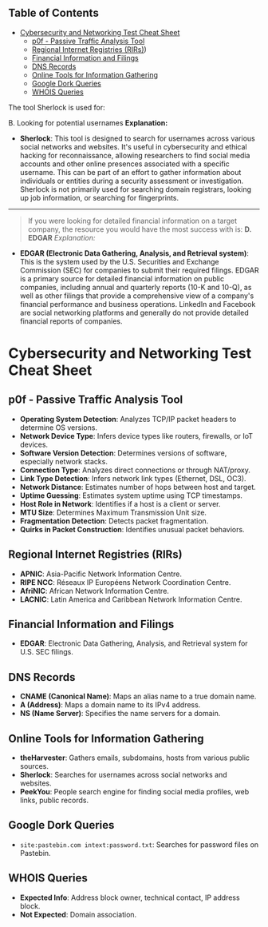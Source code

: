 ## Table of Contents

- [Cybersecurity and Networking Test Cheat Sheet](#cybersecurity\and\networking\test\cheat\sheet)
  - [p0f - Passive Traffic Analysis Tool](#p0f\-\Passive\Traffic\Analysis\Tool)
  - [Regional Internet Registries (RIRs)](#Regional\Internet\Registries\(RIRs))
  - [Financial Information and Filings](#Financial\Information\and\Filings)
  - [DNS Records](#DNS\Records)
  - [Online Tools for Information Gathering](#Online\Tools\for\Information\Gathering)
  - [Google Dork Queries](#Google\Dork\Queries)
  - [WHOIS Queries](#WHOIS\Queries)

The tool Sherlock is used for:

B. Looking for potential usernames
**Explanation:**
- **Sherlock**: This tool is designed to search for usernames across various social networks and websites. It's useful in cybersecurity and ethical hacking for reconnaissance, allowing researchers to find social media accounts and other online presences associated with a specific username. This can be part of an effort to gather information about individuals or entities during a security assessment or investigation. Sherlock is not primarily used for searching domain registrars, looking up job information, or searching for fingerprints.
---
> If you were looking for detailed financial information on a target company, the resource you would have the most success with is:
> **D. EDGAR**
> *Explanation:*
- **EDGAR (Electronic Data Gathering, Analysis, and Retrieval system)**: This is the system used by the U.S. Securities and Exchange Commission (SEC) for companies to submit their required filings. EDGAR is a primary source for detailed financial information on public companies, including annual and quarterly reports (10-K and 10-Q), as well as other filings that provide a comprehensive view of a company's financial performance and business operations. LinkedIn and Facebook are social networking platforms and generally do not provide detailed financial reports of companies.



# Cybersecurity and Networking Test Cheat Sheet

## p0f - Passive Traffic Analysis Tool
- **Operating System Detection**: Analyzes TCP/IP packet headers to determine OS versions.
- **Network Device Type**: Infers device types like routers, firewalls, or IoT devices.
- **Software Version Detection**: Determines versions of software, especially network stacks.
- **Connection Type**: Analyzes direct connections or through NAT/proxy.
- **Link Type Detection**: Infers network link types (Ethernet, DSL, OC3).
- **Network Distance**: Estimates number of hops between host and target.
- **Uptime Guessing**: Estimates system uptime using TCP timestamps.
- **Host Role in Network**: Identifies if a host is a client or server.
- **MTU Size**: Determines Maximum Transmission Unit size.
- **Fragmentation Detection**: Detects packet fragmentation.
- **Quirks in Packet Construction**: Identifies unusual packet behaviors.

## Regional Internet Registries (RIRs)
- **APNIC**: Asia-Pacific Network Information Centre.
- **RIPE NCC**: Réseaux IP Européens Network Coordination Centre.
- **AfriNIC**: African Network Information Centre.
- **LACNIC**: Latin America and Caribbean Network Information Centre.

## Financial Information and Filings
- **EDGAR**: Electronic Data Gathering, Analysis, and Retrieval system for U.S. SEC filings.

## DNS Records
- **CNAME (Canonical Name)**: Maps an alias name to a true domain name.
- **A (Address)**: Maps a domain name to its IPv4 address.
- **NS (Name Server)**: Specifies the name servers for a domain.

## Online Tools for Information Gathering
- **theHarvester**: Gathers emails, subdomains, hosts from various public sources.
- **Sherlock**: Searches for usernames across social networks and websites.
- **PeekYou**: People search engine for finding social media profiles, web links, public records.

## Google Dork Queries
- `site:pastebin.com intext:password.txt`: Searches for password files on Pastebin.

## WHOIS Queries
- **Expected Info**: Address block owner, technical contact, IP address block.
- **Not Expected**: Domain association.


